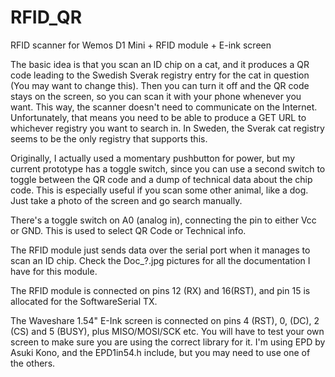 # RFID_QR
RFID scanner for Wemos D1 Mini + RFID module + E-ink screen

The basic idea is that you scan an ID chip on a cat, and it produces a QR code leading to the Swedish Sverak registry entry for the cat in question (You may want to change this). Then you can turn it off and the QR code stays on the screen, so you can scan it with your phone whenever you want. This way, the scanner doesn't need to communicate on the Internet. Unfortunately, that means you need to be able to produce a GET URL to whichever registry you want to search in. In Sweden, the Sverak cat registry seems to be the only registry that supports this.

Originally, I actually used a momentary pushbutton for power, but my current prototype has a toggle switch, since you can use a second switch to toggle between the QR code and a dump of technical data about the chip code. This is especially useful if you scan some other animal, like a dog. Just take a photo of the screen and go search manually.

There's a toggle switch on A0 (analog in), connecting the pin to either Vcc or GND. This is used to select QR Code or Technical info.

The RFID module just sends data over the serial port when it manages to scan an ID chip. Check the Doc_?.jpg pictures for all the documentation I have for this module.

The RFID module is connected on pins 12 (RX) and 16(RST), and pin 15 is allocated for the SoftwareSerial TX.

The Waveshare 1.54" E-Ink screen is connected on pins 4 (RST), 0, (DC), 2 (CS) and 5 (BUSY), plus MISO/MOSI/SCK etc. You will have to test your own screen to make sure you are using the correct library for it. I'm using EPD by Asuki Kono, and the EPD1in54.h include, but you may need to use one of the others.

